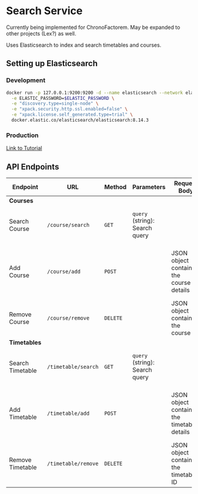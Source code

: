 # Search Service

Currently being implemented for ChronoFactorem. May be expanded to other projects (Lex?) as well.

Uses Elasticsearch to index and search timetables and courses.

## Setting up Elasticsearch

### Development

```bash
docker run -p 127.0.0.1:9200:9200 -d --name elasticsearch --network elastic-net \
  -e ELASTIC_PASSWORD=$ELASTIC_PASSWORD \
  -e "discovery.type=single-node" \
  -e "xpack.security.http.ssl.enabled=false" \
  -e "xpack.license.self_generated.type=trial" \
  docker.elastic.co/elasticsearch/elasticsearch:8.14.3
```

### Production

[Link to Tutorial](https://www.elastic.co/guide/en/elasticsearch/reference/8.14/docker.html)

## API Endpoints

| **Endpoint**     | **URL**             | **Method** | **Parameters**                 | **Request Body**                             | **Response**                                              |
| ---------------- | ------------------- | ---------- | ------------------------------ | -------------------------------------------- | --------------------------------------------------------- |
| **Courses**      |                     |            |                                |                                              |                                                           |
| Search Course    | `/course/search`    | `GET`      | `query` (string): Search query |                                              | **200 OK**: List of courses matching the query            |
| Add Course       | `/course/add`       | `POST`     |                                | JSON object containing the course details    | **201 Created**: JSON object containing course details    |
| Remove Course    | `/course/remove`    | `DELETE`   |                                | JSON object containing the course ID         | **204 No Content**                                        |
| **Timetables**   |                     |            |                                |                                              |                                                           |
| Search Timetable | `/timetable/search` | `GET`      | `query` (string): Search query |                                              | **200 OK**: List of timetables matching the query         |
| Add Timetable    | `/timetable/add`    | `POST`     |                                | JSON object containing the timetable details | **201 Created**: JSON object containing timetable details |
| Remove Timetable | `/timetable/remove` | `DELETE`   |                                | JSON object containing the timetable ID      | **204 No Content**                                        |
